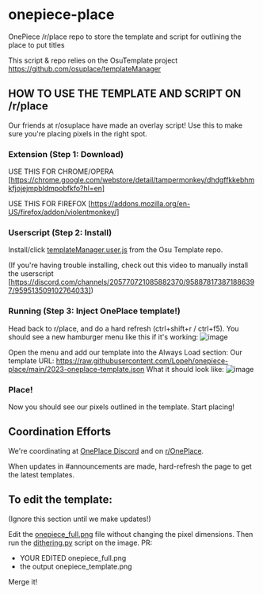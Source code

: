 # onepiece-place
OnePiece /r/place repo to store the template and script for outlining the place to put titles 

This script & repo relies on the OsuTemplate project https://github.com/osuplace/templateManager

## HOW TO USE THE TEMPLATE AND SCRIPT ON /r/place
Our friends at r/osuplace have made an overlay script! Use this to make sure you're placing pixels in the right spot.

### Extension (Step 1: Download)

USE THIS FOR CHROME/OPERA
[https://chrome.google.com/webstore/detail/tampermonkey/dhdgffkkebhmkfjojejmpbldmpobfkfo?hl=en]

USE THIS FOR FIREFOX
[https://addons.mozilla.org/en-US/firefox/addon/violentmonkey/]

### Userscript (Step 2: Install)

Install/click [templateManager.user.js](https://github.com/osuplace/templateManager/raw/main/dist/templateManager.user.js) from the Osu Template repo.

(If you're having trouble installing, check out this video to manually install the userscript [https://discord.com/channels/205770721085882370/958878173871886397/959513509102764033])

### Running (Step 3: Inject OnePlace template!)

Head back to r/place, and do a hard refresh (ctrl+shift+r / ctrl+f5). You should see a new hamburger menu like this if it's working:
![image](https://github.com/Lopeh/onepiece-place/assets/13429544/07115573-0236-421f-bccf-448b7c2f3e88)

Open the menu and add our template into the Always Load section:
  Our template URL: https://raw.githubusercontent.com/Lopeh/onepiece-place/main/2023-oneplace-template.json
  What it should look like:
![image](https://github.com/Lopeh/onepiece-place/assets/13429544/f9c5791e-0b18-42ff-96a2-6729100dd0c9)

### Place!

Now you should see our pixels outlined in the template. Start placing!


## Coordination Efforts

We're coordinating at [OnePlace Discord](discord.gg/QpgpC53aSr) and on [r/OnePlace](reddit.com/r/onepiece).

When updates in #announcements are made, hard-refresh the page to get the latest templates.

## To edit the template:

(Ignore this section until we make updates!)

Edit the [onepiece_full.png](onepiece_full.png) file without changing the pixel dimensions. Then run the [dithering.py](dithering.py) script on the image. PR:

* YOUR EDITED onepiece_full.png
* the output onepiece_template.png

Merge it!
